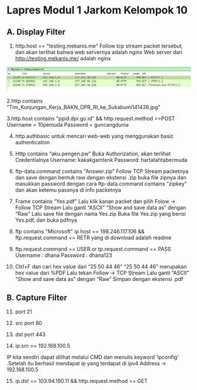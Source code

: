# Lapres Modul 1 Jarkom Kelompok 10

## A. Display Filter
1. http.host == "testing.mekanis.me"
Follow tcp stream packet tersebut, dan akan terlihat bahwa web servernya adalah nginx
Web server dari http://testing.mekanis.me/ adalah nginx

![1](https://github.com/rozakcloud/Jarkom_Modul1_Lapres_A10/blob/main/img/1.jpg)

2.http contains "Tim_Kunjungan_Kerja_BAKN_DPR_RI_ke_Sukabumi141436.jpg"

3.http.host contains "ppid.dpr.go.id" && http.request.method ==POST
Username = 10pemuda
Password = guncangdunia

4. http.authbasic
untuk mencari web-web yang menggunakan basic authentication

5. Http contains “aku.pengen.pw”
Buka Authorization, akan terlihat Credentialnya
Username: kakakgamtenk
Password: hartatahtabermuda

6. ftp-data.command contains "Answer.zip"
Follow TCP Stream packetnya dan save dengan bentuk raw dengan ekstensi .zip
buka file zipnya dan masukkan password dengan cara
ftp-data.command contains "zipkey"
dan akan ketemu passnya di info packetnya

7. Frame contains “Yes.pdf”
Lalu klik kanan packet dan pilih Folow -> Follow  TCP Stream
Lalu ganti “ASCII” “Show and save data as” dengan “Raw”
Lalu save file dengan nama Yes.zip
Buka file Yes.zip yang berisi Yes.pdf, dan buka pdfnya

8. ftp contains "Microsoft"
ip.host == 198.246.117.106 && ftp.request.command == RETR
yang di download adalah readme

9. ftp.request.command == USER or tp.request.command == PASS
Username : dhana
Password : dhana123

10. Ctrl+F dan cari hex value dari “25 50 44 46”
“25 50 44 46” merupakan hex value dari %PDF
Lalu tekan Follow -> TCP Stream
Lalu ganti “ASCII” “Show and save data as” dengan “Raw”
Simpan dengan ekstensi .pdf

## B. Capture Filter
11. port 21

12. src port 80

13. dst port 443

14. ip.src == 192.168.100.5

IP kita sendiri dapat dilihat melalui CMD dan menulis keyword ‘ipconfig’ .Setelah itu berhasil mendapat ip yang terdapat di ipv4 Address -> 192.168.100.5

15. ip.dst == 103.94.190.11 && http.request.method == GET
